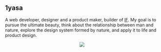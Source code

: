 ## 1yasa

A web developer, designer and a product maker, builder of [IF](https://if.openages.com). My goal is to pursue the ultimate beauty, think about the relationship between man and nature, explore the design system formed by nature, and apply it to life and product design.

<p align="center">
  <img src="https://komarev.com/ghpvc/?username=1yasa&base=100000&abbreviated=true&style=for-the-badge" />  
</p>
